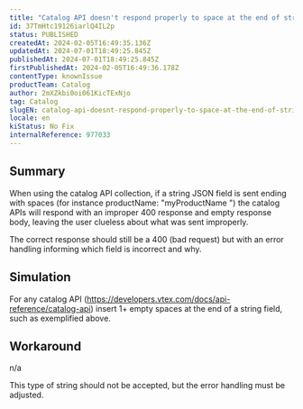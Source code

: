 ```yaml
---
title: "Catalog API doesn't respond properly to space at the end of strings"
id: 37TmHtc19126iarlQ4IL2p
status: PUBLISHED
createdAt: 2024-02-05T16:49:35.136Z
updatedAt: 2024-07-01T18:49:25.845Z
publishedAt: 2024-07-01T18:49:25.845Z
firstPublishedAt: 2024-02-05T16:49:36.178Z
contentType: knownIssue
productTeam: Catalog
author: 2mXZkbi0oi061KicTExNjo
tag: Catalog
slugEN: catalog-api-doesnt-respond-properly-to-space-at-the-end-of-strings
locale: en
kiStatus: No Fix
internalReference: 977033
---
```


## Summary


When using the catalog API collection, if a string JSON field is sent ending with spaces (for instance productName: "myProductName    ") the catalog APIs will respond with an improper 400 response and empty response body, leaving the user clueless about what was sent improperly.

The correct response should still be a 400 (bad request) but with an error handling informing which field is incorrect and why.


##

## Simulation


For any catalog API (https://developers.vtex.com/docs/api-reference/catalog-api) insert 1+ empty spaces at the end of a string field, such as exemplified above.


##

## Workaround


n/a

This type of string should not be accepted, but the error handling must be adjusted.





